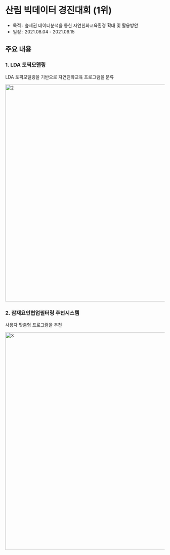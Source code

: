 # 산림 빅데이터 경진대회 (1위)
- 목적 : 숲세권 데이터분석을 통한 자연친화교육환경 확대 및 활용방안
- 일정 : 2021.08.04 - 2021.09.15

## 주요 내용
### 1. LDA 토픽모델링
LDA 토픽모델링을 기반으로 자연친화교육 프로그램을 분류

<img width="686" alt="2" src="https://user-images.githubusercontent.com/97178674/186946803-6d76dce0-7bca-4e34-a0af-458787239a47.png">

### 2. 잠재요인협업필터링 추천시스템
사용자 맞춤형 프로그램을 추천

<img width="688" alt="3" src="https://user-images.githubusercontent.com/97178674/186946913-69d0ba99-bcfa-48a5-a8a6-d75d70d8fba8.png">
